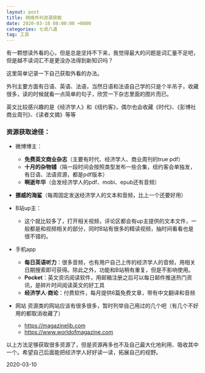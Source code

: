 ```yaml
---
layout: post
title: 网络外刊资源获取
date: 2020-03-10 08:00:00 +0800
categories: 七说八道
tag: 工具
---
```




有一颗想读外看的心，但是总是坚持不下来，我觉得最大的问题是词汇量不足吧，但是越不读词汇不是更没办法得到新知识吗？

这里简单记录一下自己获取外看的办法。

外刊主要方面有日语、英语、法语，当然日语和法语自己学的只是个半吊子，收藏很多，读的时候就看一点简单的句子，欣赏一下杂志里面的图片而已。

英文比较感兴趣的是《经济学人》和《纽约客》，偶尔也会收藏《时代》、《彭博社商业周刊》、《读者文摘》等等

### 资源获取途径：

- 微博博主：
   - **免费英文商业杂志**（主要有时代、经济学人、商业周刊的true pdf）
   - **十月的杂物铺**（隔一段时间会按照类型发布一些合集，纽约客会单独发，有日语、法语资源，都是pdf版本）
   - **啊逝年华**（会发经济学人的pdf、mobi、epub还有音频）
- **挪威的海鲨**（每周固定发送经济学人的文本和音频，比上一个还要好用）
  
- B站up主：
   - 这个就比较多了，打开相关视频，评论区都会有up主提供的文本文件，一般都是和视频相关的部分，同时B站有很多的精读视频，抽时间看看也是很不错的。

- 手机app
   - **每日英语听力**：很多音频，也有用户自己上传的经济学人的音频，用相关日期搜索即可获得。除此之外，功能和B站稍有重复，但是不影响使用。
   - **Pocket**：英文资讯阅读软件，用邮箱注册之后可以每日邮件推送热门资讯，是碎片时间阅读英文的好工具
   - **经济学人·商论**：付费软件，每月提供6篇免费文章，带有中文翻译和音频

- 网站
资源类的网站应该有很多很多，暂时列举自己用过的几个吧（有几个不好用的都取消收藏了）
   - https://magazinelib.com
   - https://www.worldofmagazine.com

以上方法足够获取很多资源了，但是资源再多也不及自己最大化地利用、吸收其中一个。希望自己后面能把经济学人好好读一读，拓展自己的视野。



2020-03-10